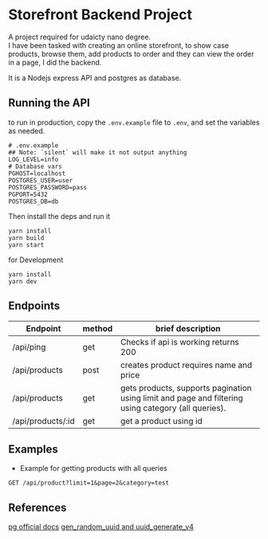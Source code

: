 # Storefront Backend Project

A project required for udaicty nano degree.  
I have been tasked with creating an online storefront, to show case products, browse them, add products to order and they can view the order
in a page, I did the backend.

It is a Nodejs express API and postgres as database.

## Running the API

to run in production, copy the `.env.example` file to `.env`, and set the variables as needed.

```.env
# .env.example
## Note: `silent` will make it not output anything
LOG_LEVEL=info
# Database vars
PGHOST=localhost
POSTGRES_USER=user
POSTGRES_PASSWORD=pass
PGPORT=5432
POSTGRES_DB=db
```

Then install the deps and run it

```
yarn install
yarn build
yarn start
```

for Development

```
yarn install
yarn dev
```

## Endpoints

| Endpoint          | method | brief description                                                                                   |
| ----------------- | ------ | --------------------------------------------------------------------------------------------------- |
| /api/ping         | get    | Checks if api is working returns 200                                                                |
| /api/products     | post   | creates product requires name and price                                                             |
| /api/products     | get    | gets products, supports pagination using limit and page and filtering using category (all queries). |
| /api/products/:id | get    | get a product using id                                                                              |
## Examples
* Example for getting products with all queries
``` get /api/product
GET /api/product?limit=1&page=2&category=test
```

## References

[pg official docs](https://node-postgres.com/features/connecting)
[gen_random_uuid and uuid_generate_v4](https://dba.stackexchange.com/questions/205902/postgresql-two-different-ways-to-generate-a-uuid-gen-random-uuid-vs-uuid-genera)
